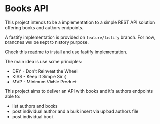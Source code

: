 # Books API

This project intends to be a implementation to a simple REST API solution offering books and authors endpoints.

A fastify implementation is provided on `feature/fastify` branch. For now, branches will be kept to history purpose.

Check this [readme](./src/docs/fastify.md) to install and use fastify implementation.

The main idea is use some principles:

 * DRY - Don't Reinvent the Wheel
 * KISS - Keep It Simple Sir :)
 * MVP - Minimum Viable Product

This project aims to deliver an API with books and it's authors endpoints able to:

 * list authors and books
 * post individual author and a bulk insert via upload authors file
 * post individual book
 